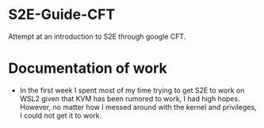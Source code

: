 # S2E-Guide-CFT
Attempt at an introduction to S2E through google CFT.  

# Documentation of work

 - In the first week I spent most of my time trying to get S2E to work on WSL2 given that KVM has been rumored to work, I had high hopes. However, no matter how I messed around with the kernel and privileges, I could not get it to work. 
 
